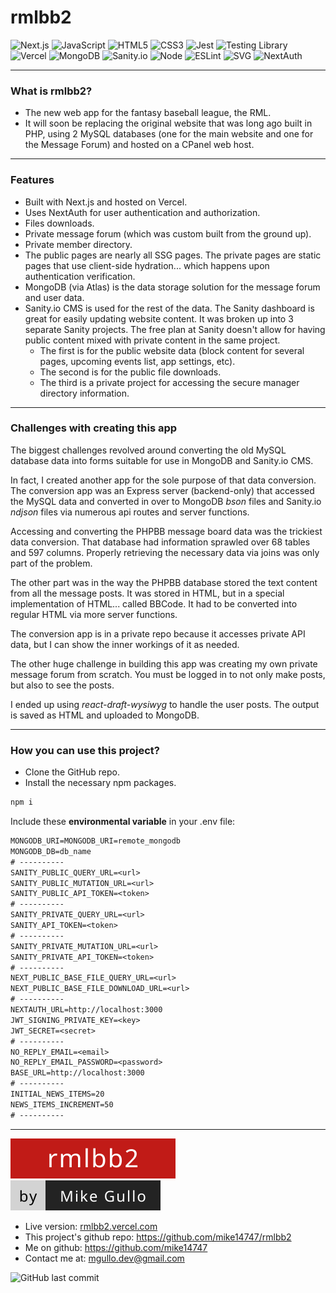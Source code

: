 # rmlbb2

![Next.js](https://img.shields.io/badge/Next.js-000000?style=flat-square&logo=nextdotjs&logoColor=f5f5f5 'Next.js')
![JavaScript](https://img.shields.io/badge/JavaScript-F7DF1E?style=flat-square&logo=javascript&logoColor=000000 'JavaScript')
![HTML5](https://img.shields.io/badge/HTML5-E34F26?style=flat-square&logo=html5&logoColor=ffffff 'HTML5')
![CSS3](https://img.shields.io/badge/CSS3-1572B6?style=flat-square&logo=css3&logoColor=f5f5f5 'CSS3')
![Jest](https://img.shields.io/badge/Jest-C21325?style=flat-square&logo=jest&logoColor=f5f5f5 'Jest')
![Testing Library](https://img.shields.io/badge/Testing%20Library-E33332?style=flat-square&logo=testinglibrary&logoColor=ffffff 'Testing Library')
![Vercel](https://img.shields.io/badge/Vercel-000000?style=flat-square&logo=vercel&logoColor=f5f5f5 'Vercel')
![MongoDB](https://img.shields.io/badge/MongoDB-4EA94B?style=flat-square&logo=mongodb&logoColor=ffffff 'MongoDB')
![Sanity.io](https://img.shields.io/badge/S-Sanity.io-000000.svg?style=flat-square&colorA=F03E2F 'Sanity.io')
![Node](https://img.shields.io/badge/Node-339933?style=flat-square&logo=nodedotjs&logoColor=ffffff 'Node')
![ESLint](https://img.shields.io/badge/ESLint-4B32C3?style=flat-square&logo=eslint&logoColor=f5f5f5 'ESLint')
![SVG](https://img.shields.io/badge/SVG-FFB13B?style=flat-square&logo=svg&logoColor=ffffff "SVG")
![NextAuth](https://img.shields.io/badge/N-NextAuth-7C14D7.svg?style=flat-square&colorA=1BAFEF 'NextAuth')

---

### What is rmlbb2?

-   The new web app for the fantasy baseball league, the RML.
-   It will soon be replacing the original website that was long ago built in PHP, using 2 MySQL databases (one for the main website and one for the Message Forum) and hosted on a CPanel web host.

---

### Features

-   Built with Next.js and hosted on Vercel.
-   Uses NextAuth for user authentication and authorization.
-   Files downloads.
-   Private message forum (which was custom built from the ground up).
-   Private member directory.
-   The public pages are nearly all SSG pages. The private pages are static pages that use client-side hydration... which happens upon authentication verification.
-   MongoDB (via Atlas) is the data storage solution for the message forum and user data.
-   Sanity.io CMS is used for the rest of the data. The Sanity dashboard is great for easily updating website content. It was broken up into 3 separate Sanity projects. The free plan at Sanity doesn't allow for having public content mixed with private content in the same project.
    -   The first is for the public website data (block content for several pages, upcoming events list, app settings, etc).
    -   The second is for the public file downloads.
    -   The third is a private project for accessing the secure manager directory information.

---

### Challenges with creating this app

The biggest challenges revolved around converting the old MySQL database data into forms suitable for use in MongoDB and Sanity.io CMS.

In fact, I created another app for the sole purpose of that data conversion. The conversion app was an Express server (backend-only) that accessed the MySQL data and converted in over to MongoDB _bson_ files and Sanity.io _ndjson_ files via numerous api routes and server functions.

Accessing and converting the PHPBB message board data was the trickiest data conversion. That database had information sprawled over 68 tables and 597 columns. Properly retrieving the necessary data via joins was only part of the problem.

The other part was in the way the PHPBB database stored the text content from all the message posts. It was stored in HTML, but in a special implementation of HTML... called BBCode. It had to be converted into regular HTML via more server functions.

The conversion app is in a private repo because it accesses private API data, but I can show the inner workings of it as needed.

The other huge challenge in building this app was creating my own private message forum from scratch. You must be logged in to not only make posts, but also to see the posts.

I ended up using _react-draft-wysiwyg_ to handle the user posts. The output is saved as HTML and uploaded to MongoDB.

---

### How you can use this project?

-   Clone the GitHub repo.
-   Install the necessary npm packages.

```bash
npm i
```

Include these **environmental variable** in your .env file:

```txt
MONGODB_URI=MONGODB_URI=remote_mongodb
MONGODB_DB=db_name
# ----------
SANITY_PUBLIC_QUERY_URL=<url>
SANITY_PUBLIC_MUTATION_URL=<url>
SANITY_PUBLIC_API_TOKEN=<token>
# ----------
SANITY_PRIVATE_QUERY_URL=<url>
SANITY_API_TOKEN=<token>
# ----------
SANITY_PRIVATE_MUTATION_URL=<url>
SANITY_PRIVATE_API_TOKEN=<token>
# ----------
NEXT_PUBLIC_BASE_FILE_QUERY_URL=<url>
NEXT_PUBLIC_BASE_FILE_DOWNLOAD_URL=<url>
# ----------
NEXTAUTH_URL=http://localhost:3000
JWT_SIGNING_PRIVATE_KEY=<key>
JWT_SECRET=<secret>
# ----------
NO_REPLY_EMAIL=<email>
NO_REPLY_EMAIL_PASSWORD=<password>
BASE_URL=http://localhost:3000
# ----------
INITIAL_NEWS_ITEMS=20
NEWS_ITEMS_INCREMENT=50
# ----------
```

---

![rmlbb2](project_name.svg "rmlbb2")
![by Mike Gullo](author.svg "by Mike Gullo")

-   Live version: [rmlbb2.vercel.com](rmlbb2.vercel.com)
-   This project's github repo: https://github.com/mike14747/rmlbb2
-   Me on github: https://github.com/mike14747
-   Contact me at: mgullo.dev@gmail.com

![GitHub last commit](https://img.shields.io/github/last-commit/mike14747/rmlbb2?style=for-the-badge)